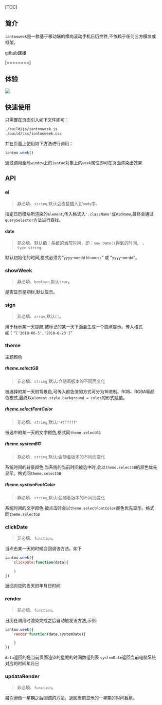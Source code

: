 [TOC]

## 简介

`iantooweek`是一款基于移动端的横向滚动手机日历控件,不依赖于任何三方模块或框架。

[github连接](https://github.com/xiangzongliang/iantoo "github连接")

[========]



## 体验

![](http://p9hbij6zd.bkt.clouddn.com/iantooDate_Url.png)



## 快速使用

只需要在页面引入如下文件即可：

```html
./build/js/iantooweek.js
./build/css/iantooweek.css
```
并在页面上使用如下方法进行调用：

```javascript
iantoo.week()
```
通过调用全局`window`上的`iantoo`对象上的`week`属性即可在页面渲染出效果


## API


### el

> 非必填、`string`,默认会直接插入到`body`中。	

指定日历模块所渲染的`element`,传入格式入`'.className'`或`#idName`,最终会通过`querySelector`方法进行查找。



#### date

> 非必填、默认值：系统的当前时间，即：`new Date()`得到的时间。 、`type:string`

默认初始化的时间,格式必须为“`yyyy`-`mm`-`dd` `hh`:`mm`:`ss`” 或 “`yyyy`-`mm`-`dd`”。




### showWeek

> 非必填、`boolean`,默认`true`。

是否显示星期栏,默认显示。




### sign

> 非必填、`array`,默认`[]`。

用于标示某一天提醒,被标记的某一天下面会生成一个圆点提示。传入格式如：`“['2018-06-5','2018-6-23']”`




### theme 

主题颜色

##### theme.selectGB

> 非必填、`string`,默认:会随着版本的不同而变化

被选择的某一天的背景色,可传入颜色值的方式可分为16进制、RGB、RGBA等颜色模式,最终以`element.style.background = color`的形式赋值。

##### theme.selectFontColor

> 非必填、`string`,默认:`'#ffffff'`

被选中的某一天的文字颜色,格式同`theme.selectGB`

##### theme.systemBG

> 非必填、`string`,默认:会随着版本的不同而变化

系统时间的背景颜色,当系统的当前时间被选中时,会以`theme.selectGB`的颜色优先显示。格式同`theme.selectGB`

##### theme.systemFontColor

> 非必填、`string`,默认:会随着版本的不同而变化

系统时间的文字颜色,被点击时会以`theme.selectFontColor`颜色优先显示。格式同`theme.selectGB`




### clickDate

> 非必填、`function`。

当点击某一天的时候会回调该方法。如下

```javascript
iantoo.week({
	clickDate:function(data){
		
	}
})

```
返回对应的当天的年月日时间






### render

> 非必填、`function`。

日历在调用时渲染完成之后自动触发该方法,示例:

```javascript
iantoo.week({
	render:function(data,systemDate){

	}
})

```
`data`返回的是当前页面渲染的星期的时间数组列表
`systemDate`返回当前电脑系统对应的时间年月日






### updataRender

> 非必填、`function`。

每次滑动一星期之后回调的方法。返回当前显示的一星期的时间数组。





